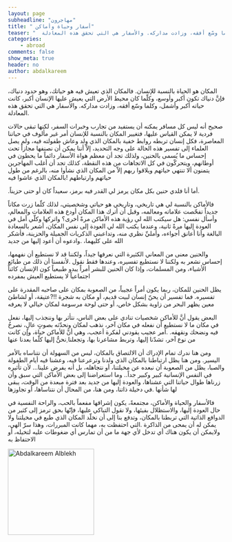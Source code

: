 ```yaml
---
layout: page
subheadline: "مهاجرون"
title: " أسفار وحياة وأماكن"
teaser: "  المكان هو الحياة بالنسبة للإنسان. فالمكان الذي تعيش فيه هو حياتك، وهو حدود دنياك، فإنَّ دنياك تكون أكبر وأوسع، وكلّما كان محيط الأرض التي يعيش عليها الإنسان أكبر، كانت حياته أكبر وأشمل، وكلما وسّع أفقه، وزادت مداركه. والأسفار هي التي تحقق هذه المعادلة"
categories:
    - abroad
comments: false
show_meta: true
header: no
author: abdalkareem
---
```

 المكان هو الحياة بالنسبة للإنسان. فالمكان الذي تعيش فيه هو حياتك، وهو حدود دنياك، فإنَّ دنياك تكون أكبر وأوسع، وكلّما كان محيط الأرض التي يعيش عليها الإنسان أكبر، كانت حياته أكبر وأشمل، وكلما وسّع أفقه، وزادت مداركه. والأسفار هي التي تحقق هذه المعادلة.

  صحيح أنه ليس كل مسافر يمكنه أن يستفيد من تجارب وخبرات السفر، لكنها تبقى حالات فردية لا يمكن القياس عليها، فتغيير المكان بالنسبة للإنسان أمر غير مألوف في حياتنا المعاصرة، فكل إنسان تربطه روابط خفية بالمكان الذي ولد وعاش طفولته فيه، ولم يصل العلماء إلى تفسير هذه الحالة على وجه التحديد، إلاّ أننا يمكن أن نصنفها مجازاً تحت إحساس ما يُسمى بالحنين، ولذلك تجد أن معظم هواة الأسفار دائماً ما يحطون في أوطانهم، ويتحركّون في كل الاتجاهات من هذه النقطة، كذلك تجد أن أغلب المهاجرين يتمنون ألا تنتهي حياتهم ويلاقوا ربهم إلاّ من المكان الذي نشأوا منه، بالرغم من طول حياتهم وارتباطهم !بالمكان الذي عاشوا فيه

  .أما أنا فلدي حنين بكل مكان يرمز لي القدر فيه برمز، سعيداً كان أو حتى حزيناً.

   فالأماكن بالنسبة لي هي تاريخي، وتاريخي هو حياتي وشخصيتي، لذلك كلّما زرت مكاناً جديداً تفحّصت علاماته ومعالمه، وقبل أن أترك هذا المكان أودع هذه العلامات والمعالم، وأسأل نفسي: هل سيكتب الله لي رؤية هذه الأماكن مرةً أخرى؟ واتركها وكلّي أمل في العودة إليها مرةً ثانية، وعندما يكتب الله لي العودة إلى نفس المكان، أشعر بالسعادة البالغة وأنا أعانق أجواءه، وأمليِّ نظري منه، وتداعبني الذكريات الجميلة والحزينة، فأشكر الله على كليهما، .وادعوه أن أعود إليها من جديد

   والحنين معنى من المعاني الكثيرة التي نعرفها جيداً، ولكننا قد لا نستطيع أن نفهمها، إحساس نشعر به ولكننا لا نستطيع تفسيره، وعندها فقط نقول .لأنفسنا أن ذلك من طبائع الأشياء، ومن المسلمات، وإذا كان الحنين للبشر أمراً يبدو طبيعياً كون الإنسان كائناً اجتماعياً لا يستطيع العيش بمفرده

   يظل الحنين للمكان، ربما يكون أمراً عجيباً، من الصعوبة بمكان على صاحبه المقدرة على تفسيره. فما تفسير أن يحنّ إنسان لبيت قديم، أو مكان به شجرة !!?عتيقة، أو لشاطئ معين يظهر البحر من زاوية بشكل خاص، أو حتى لوحة مرسومة لمكان خيالي لا يعرفه

   البعض يقول أنَّ للأماكن شخصيات تنادي على بعض الناس، نتأثر بها وننجذب إليها، نفعل في مكان ما لا نستطيع أن نفعله في مكان آخر، نذهب لمكان ونحدّثه بصوتٍ عالٍ، نصرخُ فيه ونضحك ونقهقه.
.أمر عجيب يقودني لفكرة أعجب، وهي أنَّ للأماكن حياة، وإن كانت من نوع آخر، تشدّنا إليها، وتربط مشاعرنا بها، وتجعلنا ِنحنٌّ إليها كلّما بعدنا عنها

 ومن هنا ندرك تمام الإدراك أن الالتصاق بالمكان، ليس من السهولة أن نتناساه بالأمر اليسير. ومن هنا يظل ارتباطنا بالمكان الذي ولدنا وترعرعنا فيه، وعشنا فيه أيام الطفولة والصبا، يظل من الصعوبة أن نبعده عن مخيلتنا، أو نتجاهله، بل أنه يفرض علينا... لأن تأثيره في النفس الإنسانية كبير وكبير جداً.. وما استعراضنا إلى بعض الأماكن التي سبق وأن زرناها طوال حياتنا التي عشناها، والعودة إليها من جديد بعد فترة مبعدة من الوقت، يبقى لها شأنها .في دخيلة ذاتنا، ومن هنا، من المحال أن نتناساها، أو تجاوزها

 فالأسفار والحياة والأماكن، مجتمعةً، يكون إشراقها مفعماً بالحب، والراحة النفسية في حال العودة إليها، والاستظلال بفيئها، ولا نقول التباكي عليها، فإنّها بحق ترمز إلى كثير من الدوافع الذاتية التي تربطنا بالمكان، وتدفع بنا إلى أن نخلّد المكان الذي طبع في مخيلتنا ولا يمكن له أن يمحى من الذاكرة .التي احتفظت به، مهما كانت المبررات، وهذا سرّ الهي، ولايمكن أن يكون هناك أي تدخل لأي جهة ما من أن تمارس أي ضغوطات عليه لتخيله، أو الاحتفاظ به




<img src="{{ site.url }}/images/abdalkareem-alblekh.jpg" alt="Abdalkareem Alblekh" style="width: 200px;"/>
